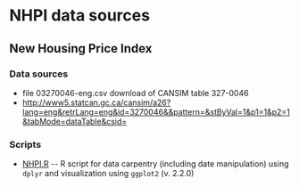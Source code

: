 <!--
Copyright 2018 Province of British Columbia

This work is licensed under the Creative Commons Attribution 4.0 International License.
To view a copy of this license, visit http://creativecommons.org/licenses/by/4.0/.
-->

# NHPI data sources


## New Housing Price Index

### Data sources

- file 03270046-eng.csv download of CANSIM table 327-0046
- http://www5.statcan.gc.ca/cansim/a26?lang=eng&retrLang=eng&id=3270046&&pattern=&stByVal=1&p1=1&p2=1&tabMode=dataTable&csid=


### Scripts


- [NHPI.R](NHPI.R) -- R script for data carpentry (including date manipulation) using `dplyr` and visualization using `ggplot2` (v. 2.2.0)



